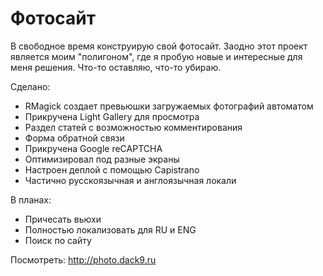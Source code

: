 # Фотосайт

В свободное время конструирую свой фотосайт. Заодно этот проект является моим "полигоном", где я пробую новые и интересные для меня решения. Что-то оставляю, что-то убираю.

Сделано:
* RMagick создает превьюшки загружаемых фотографий автоматом
* Прикручена Light Gallery для просмотра
* Раздел статей с возможностью комментирования
* Форма обратной связи
* Прикручена Google reCAPTCHA
* Оптимизировал под разные экраны
* Настроен деплой с помощью Capistrano
* Частично русскоязычная и англоязычная локали 

В планах:
* Причесать вьюхи
* Полностью локализовать для RU и ENG 
* Поиск по сайту

Посмотреть:
http://photo.dack9.ru
